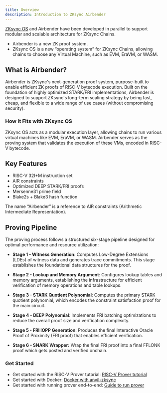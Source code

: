 ```yaml
---
title: Overview
description: Introduction to ZKsync Airbender
---
```


[ZKsync OS](/zksync-protocol/zksyncos/overview) and Airbender have been developed in parallel to
support modular and scalable architecture for ZKsync Chains.

- Airbender is a new ZK proof system.
- ZKsync OS is a new “operating system” for ZKsync Chains, allowing chains to choose any Virtual Machine, such as EVM, EraVM, or WASM.

## What is Airbender?

Airbender is ZKsync's next-generation proof system, purpose-built to enable efficient ZK proofs of RISC-V bytecode execution.
Built on the foundation of highly optimized STARK/FRI implementations, Airbender is designed to support ZKsync's
long-term scaling strategy by being fast, cheap, and flexible to a wide range of use cases (without compromising security).

### How It Fits with ZKsync OS

ZKsync OS acts as a modular execution layer, allowing chains to run various virtual machines like EVM, EraVM, or WASM.
Airbender serves as the proving system that validates the execution of these VMs, encoded in RISC-V bytecode.

## Key Features

- RISC-V 32I+M instruction set
- AIR constraints
- Optimized DEEP STARK/FRI proofs
- Mersenne31 prime field
- Blake2s + Blake3 hash function

The name “Airbender” is a reference to AIR constraints (Arithmetic Intermediate Representation).

## Proving Pipeline

The proving process follows a structured six-stage pipeline designed for optimal performance and resource utilization:

- **Stage 1 - Witness Generation**: Computes Low-Degree Extensions (LDEs) of witness data and generates trace commitments.
This stage establishes the foundational data structures for the proof.

- **Stage 2 - Lookup and Memory Argument**: Configures lookup tables and memory arguments, establishing the infrastructure for efficient
verification of memory operations and table lookups.

- **Stage 3 - STARK Quotient Polynomial**: Computes the primary STARK quotient polynomial, which encodes the constraint
satisfaction proof for the main circuit.

- **Stage 4 - DEEP Polynomial**: Implements FRI batching optimizations to reduce the overall proof size and verification complexity.

- **Stage 5 - FRI IOPP Generation**: Produces the final Interactive Oracle Proof of Proximity (FRI proof) that enables efficient verification.

- **Stage 6 - SNARK Wrapper:** Wrap the final FRI proof into a final FFLONK proof which gets posted and verified onchain.

### Get Started

- Get started with the RISC-V Prover tutorial: [RISC-V Prover tutorial](https://github.com/matter-labs/zksync-airbender/blob/main/docs/tutorial.md)
- Get started with Docker: [Docker with anvil-zksync](https://github.com/matter-labs/zksync-airbender/tree/main/docker/anvil-bender)
- Get started with running prover end-to-end: [Guide to run prover](https://github.com/matter-labs/zksync-airbender/blob/main/docs/end_to_end.md)
